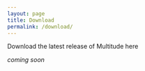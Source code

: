 ```yaml
---
layout: page
title: Download
permalink: /download/
---
```


Download the latest release of Multitude here

_coming soon_
